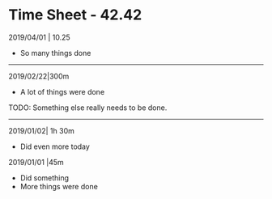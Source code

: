 # Time Sheet - 42.42

2019/04/01 | 10.25

- So many things done

---

2019/02/22|300m

- A lot of things were done

TODO: Something else really needs to be done.

---

2019/01/02|    1h 30m 

- Did even more today

2019/01/01  |45m

- Did something
- More things were done

